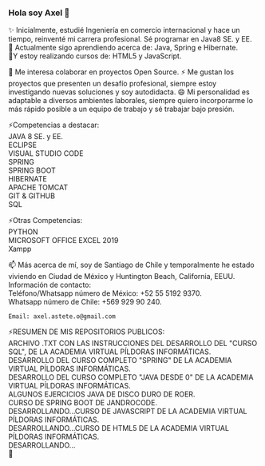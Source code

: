 ### Hola soy Axel 👋
✨ Inicialmente, estudié Ingeniería en comercio internacional y hace un tiempo, reinventé mi carrera profesional. Sé programar en Java8 SE. y EE.
<br>
🌱 Actualmente sigo aprendiendo acerca de: Java, Spring e Hibernate.
<br>
🌱Y estoy realizando cursos de: HTML5 y JavaScript. 
<br>

👯 Me interesa colaborar en proyectos Open Source. ⚡ Me gustan los proyectos que presenten un desafío profesional, siempre estoy investigando nuevas soluciones y soy autodidacta. 😄 Mi personalidad es adaptable a diversos ambientes laborales, siempre quiero incorporarme lo más rápido posible a un equipo de trabajo y sé trabajar bajo presión. 

⚡Competencias a destacar: <br>
JAVA 8 SE. y EE. <br>
ECLIPSE <br>
VISUAL STUDIO CODE <br>
SPRING <br>
SPRING BOOT<br>
HIBERNATE <br>
APACHE TOMCAT <br>
GIT & GITHUB <br>
SQL <br>

⚡Otras Competencias: <br>
PYTHON <br>
MICROSOFT OFFICE EXCEL 2019 <br>
Xampp <br>

📫 Más acerca de mí, soy de Santiago de Chile y temporalmente he estado viviendo en Ciudad de México y Huntington Beach, California, EEUU. <br>
    Información de contacto:<br>
    Teléfono/Whatsapp número de México: +52 55 5192 9370.<br>
    Whatsapp número de Chile: +569 929 90 240.<br>
    
    Email: axel.astete.o@gmail.com
 
 ⚡RESUMEN DE MIS REPOSITORIOS PUBLICOS:<br>
  ARCHIVO .TXT CON LAS INSTRUCCIONES DEL DESARROLLO DEL "CURSO SQL", DE LA ACADEMIA VIRTUAL PÍLDORAS INFORMÁTICAS. <br>
  DESARROLLO DEL CURSO COMPLETO "SPRING" DE LA ACADEMIA VIRTUAL PÍLDORAS INFORMÁTICAS.<br>
  DESARROLLO DEL CURSO COMPLETO "JAVA DESDE 0" DE LA ACADEMIA VIRTUAL PÍLDORAS INFORMÁTICAS.<br>
  ALGUNOS EJERCICIOS JAVA DE DISCO DURO DE ROER.<br>
  CURSO DE SPRING BOOT DE JANDROCODE.<br>
  DESARROLLANDO...CURSO DE JAVASCRIPT DE LA ACADEMIA VIRTUAL PÍLDORAS INFORMÁTICAS.<br>
  DESARROLLANDO...CURSO DE HTML5 DE LA ACADEMIA VIRTUAL PÍLDORAS INFORMÁTICAS.<br>
  DESARROLLANDO...<br>
👋

<!--
- 🤔 I’m looking for help with ...
- 💬 Ask me about ...
- 📫 How to reach me: ...
- 😄 Pronouns: ...
- ⚡ Fun fact: ...
-->
